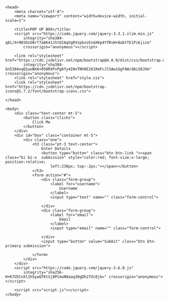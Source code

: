 <html lang="en">

    <head>
        <meta charset="utf-8">
        <meta name="viewport" content="width=device-width, initial-scale=1">

        <title>POP UP BOX</title>
        <script src="https://code.jquery.com/jquery-3.3.1.slim.min.js"
            integrity="sha384-q8i/X+965DzO0rT7abK41JStQIAqVgRVzpbzo5smXKp4YfRvH+8abtTE1Pi6jizo"
            crossorigin="anonymous"></script>

        <link rel="stylesheet" href="https://cdn.jsdelivr.net/npm/bootstrap@4.0.0/dist/css/bootstrap.min.css"
            integrity="sha384-Gn5384xqQ1aoWXA+058RXPxPg6fy4IWvTNh0E263XmFcJlSAwiGgFAW/dAiS6JXm" crossorigin="anonymous">
        <link rel="stylesheet" href="style.css">
        <link rel="stylesheet" href="https://cdn.jsdelivr.net/npm/bootstrap-icons@1.7.2/font/bootstrap-icons.css">

    </head>

    <body>
        <div class="text-center mt-5">
            <button class="clicks">
                Click Me
            </button>
        </div>
        <div id="box" class="container mt-5">
            <div class="one">
                <h3 class="pt-3 text-center">
                    Enter Details
                    <button type="button" class="btn btn-link "><span class="bi bi-x  submission" style="color:red; font-size:x-large; position:relative;
                        left:230px; top:-2px;"></span></button>
                </h3>
                <form action="#">
                    <div class="form-group">
                        <label for="username">
                            Username
                        </label>
                        <input type="text" name="" class="form-control">

                    </div>
                    <div class="form-group">
                        <label for="email">
                            Email
                        </label>
                        <input type="email" name="" class="form-control">

                    </div>
                    <input type="button" value="Submit" class="btn btn-primary submission">

                </form>
            </div>
        </div>
        <script src="https://code.jquery.com/jquery-3.6.0.js"
            integrity="sha256-H+K7U5CnXl1h5ywQfKtSj8PCmoN9aaq30gDh27Xc0jk=" crossorigin="anonymous"></script>

        <script src="script.js"></script>
    </body>

</html>
